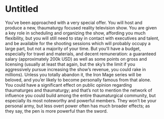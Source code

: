 # Untitled

You've been approached with a very special offer. You will host and produce a new, thaumaturgy focused reality television show. You are given a key role in scheduling and organizing the show, affording you much flexibility, but you will still need to stay in contact with executives and talent, and be available for the shooting sessions which will probably occupy a large part, but not a majority of your time. But you’ll have a budget, especially for travel and materials, and decent remuneration: a guaranteed salary (approximately 200k USD) as well as some points on gross and licensing (usually at least that again, but the sky’s the limit if you aggressively pursue increasing the show’s revenue, you could rake in millions). Unless you totally abandon it, the Iron Mage series will be beloved, and you’er likely to become personally famous from that alone. You could have a significant effect on public opinion regarding thaumaturges and thaumaturgy; and that’s not to mention the network of influence you could build among the entire thaumaturgical community, but especially its most noteworthy and powerful members. They won’t be your personal army, but less overt power often has much broader effects; as they say, the pen is more powerful than the sword.